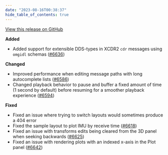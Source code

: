 ```yaml
---
date: "2023-08-16T00:38:37"
hide_table_of_contents: true
---
```

[View this release on GitHub](https://github.com/foxglove/studio/releases/tag/v1.66.0)

**Added**

- Added support for extensible DDS-types in XCDR2 `cdr` messages using `omgidl` schemas ([#6636](https://github.com/foxglove/studio/pull/6636))

**Changed**

- Improved performance when editing message paths with long autocomplete lists ([#6586](https://github.com/foxglove/studio/pull/6586))
- Changed playback behavior to pause and buffer a fixed amount of time (1 second by default) before resuming for a smoother playback experience ([#6594](https://github.com/foxglove/studio/pull/6594))

**Fixed**

- Fixed an issue where trying to switch layouts would sometimes produce a 404 error
- Fixed the sample layout to plot IMU by receive time ([#6618](https://github.com/foxglove/studio/pull/6618))
- Fixed an issue with transforms edits being cleared from the 3D panel when seeking backwards ([#6625](https://github.com/foxglove/studio/pull/6625))
- Fixed an issue with rendering plots with an indexed x-axis in the Plot panel ([#6642](https://github.com/foxglove/studio/pull/6642))